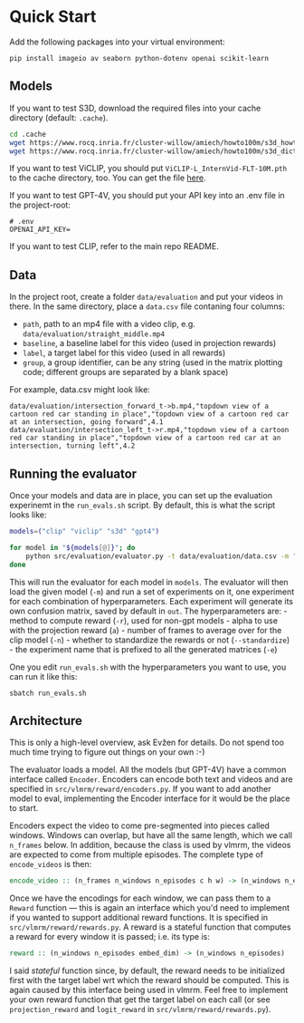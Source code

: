 # Quick Start

Add the following packages into your virtual environment:

```
pip install imageio av seaborn python-dotenv openai scikit-learn
```

## Models

If you want to test S3D, download the required files into your cache directory (default: `.cache`).

```sh
cd .cache
wget https://www.rocq.inria.fr/cluster-willow/amiech/howto100m/s3d_howto100m.pth
wget https://www.rocq.inria.fr/cluster-willow/amiech/howto100m/s3d_dict.npy
```

If you want to test ViCLIP, you should put `ViCLIP-L_InternVid-FLT-10M.pth` to the cache directory, too. You can get the file [here](https://huggingface.co/OpenGVLab/ViCLIP/tree/main).

If you want to test GPT-4V, you should put your API key into an .env file in the project-root:

```
# .env
OPENAI_API_KEY=
```

If you want to test CLIP, refer to the main repo README.

## Data

In the project root, create a folder `data/evaluation` and put your videos in there. In the same directory, place a `data.csv` file contaning four columns:

- `path`, path to an mp4 file with a video clip, e.g. `data/evaluation/straight_middle.mp4`
- `baseline`, a baseline label for this video (used in projection rewards)
- `label`, a target label for this video (used in all rewards)
- `group`, a group identifier, can be any string (used in the matrix plotting code; different groups are separated by a blank space)

For example, data.csv might look like:

```csv
data/evaluation/intersection_forward_t->b.mp4,"topdown view of a cartoon red car standing in place","topdown view of a cartoon red car at an intersection, going forward",4.1
data/evaluation/intersection_left_t->r.mp4,"topdown view of a cartoon red car standing in place","topdown view of a cartoon red car at an intersection, turning left",4.2
```

## Running the evaluator

Once your models and data are in place, you can set up the evaluation experinemt in the `run_evals.sh` script. By default, this is what the script looks like:

```bash
models=("clip" "viclip" "s3d" "gpt4")

for model in "${models[@]}"; do
    python src/evaluation/evaluator.py -t data/evaluation/data.csv -m "$model" -r logit,projection -a 0.0,0.25,0.50,0.75,1.0 -n 32 -e standardized_improved --standardize
done
```

This will run the evaluator for each model in `models`. The evaluator will then load the given model (`-m`) and run a set of experiments on it, one experiment for each combination of hyperparameters. Each experiment will generate its own confusion matrix, saved by default in `out`. The hyperparameters are:
    - method to compute reward (`-r`), used for non-gpt models
    - alpha to use with the projection reward (`a`)
    - number of frames to average over for the clip model (`-n`)
    - whether to standardize the rewards or not (`--standardize`)
    - the experiment name that is prefixed to all the generated matrices (`-e`)

One you edit `run_evals.sh` with the hyperparameters you want to use, you can run it like this:

```shell
sbatch run_evals.sh
```

## Architecture

This is only a high-level overview, ask Evžen for details. Do not spend too much time trying to figure out things on your own :-)

The evaluator loads a model. All the models (but GPT-4V) have a common interface called `Encoder`. Encoders can encode both text and videos and are specified in `src/vlmrm/reward/encoders.py`. If you want to add another model to eval, implementing the Encoder interface for it would be the place to start.

Encoders expect the video to come pre-segmented into pieces called windows. Windows can overlap, but have all the same length, which we call `n_frames` below. In addition, because the class is used by vlmrm, the videos are expected to come from multiple episodes. The complete type of `encode_videos` is then:

```haskell
encode_video :: (n_frames n_windows n_episodes c h w) -> (n_windows n_episodes embed_dim)
```

Once we have the encodings for each window, we can pass them to a `Reward` function — this is again an interface which you'd need to implement if you wanted to support additional reward functions. It is specified in `src/vlmrm/reward/rewards.py`. A reward is a stateful function that computes a reward for every window it is passed; i.e. its type is:

```haskell
reward :: (n_windows n_episodes embed_dim) -> (n_windows n_episodes)
```

I said _stateful_ function since, by default, the reward needs to be initialized first with the target label wrt which the reward should be computed. This is again caused by this interface being used in vlmrm. Feel free to implement your own reward function that get the target label on each call (or see `projection_reward` and `logit_reward` in `src/vlmrm/reward/rewards.py`).

